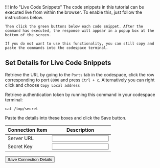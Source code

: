 <script>
    function sleep(ms) {
        return new Promise(resolve => setTimeout(resolve, ms));
    }
    async function saveConnectionDetails() {
        localStorage.setItem("serverAddress", document.getElementById("serverAddress").value);
        localStorage.setItem("secretKey", document.getElementById("secretKey").value);

        document.getElementById("save-connection-details").innerHTML = "&#9989;"; // Set button to a checkmark
        // Sleep for 2s then reset button so users know they can reset details
        // if they got them wrong
        await sleep(1000);
        document.getElementById("save-connection-details").innerHTML = "Save Connection Details";

    }
</script>

<style>

.md-typeset__table {
   min-width: 100%;
}

.md-typeset table:not([class]) {
    display: table;
}
.connection-input {
    min-width: 100%;
}
</style>

!!! info "Live Code Snippets"
    The code snippets in this tutorial can be executed live from within the browser. To enable this, just follow the instructions below.

    Then click the green buttons below each code snippet. After the command has executed, the response will appear in a popup box at the bottom of the screen.

    If you do not want to use this functionality, you can still copy and paste the commands into the codespace terminal.

## Set Details for Live Code Snippets

Retrieve the URL by going to the `Ports` tab in the codespace, click the row corresponding to port `8000` and press `Ctrl + c`.
Alternatively you can right click and choose `Copy Local address`

Retrieve authentication token by running this command in your codespace terminal:

```
cat /tmp/secret
```

Paste the details into these boxes and click the Save button.


| Connection Item      | Description                          |
| ----------- | ------------------------------------ |
| Server URL       | <input type="text" id="serverAddress" class="connection-input" />  |
| Secret Key       | <input type="password" id="secretKey" class="connection-input" />  |

<button id="save-connection-details" class="md-button" onclick="saveConnectionDetails()">Save Connection Details</button>